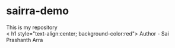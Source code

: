 # sairra-demo
This is my repository
<br>
< h1 style="text-align:center; background-color:red">
Author - Sai Prashanth Arra
<h1>
